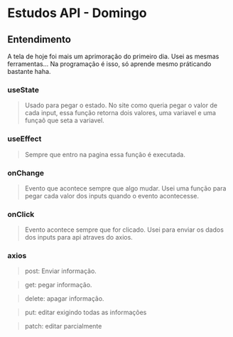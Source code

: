 # Estudos API - Domingo

## Entendimento

A tela de hoje foi mais um aprimoração do primeiro dia. Usei as mesmas ferramentas... Na programação é isso, só aprende mesmo práticando bastante haha.

### useState
> Usado para pegar o estado. No site como queria pegar o valor de cada input, essa função retorna dois valores, uma variavel e uma funçaõ que seta a variavel.

### useEffect
>Sempre que entro na pagina essa função é executada.

### onChange
> Evento que acontece sempre que algo mudar. Usei uma função para pegar cada valor dos inputs quando o evento acontecesse.


### onClick
> Evento acontece sempre que for clicado. Usei para enviar os dados dos inputs para api atraves do axios.

### axios
>post: Enviar informação.

>get: pegar informação.

>delete: apagar informação.

>put: editar exigindo todas as informações 

>patch: editar parcialmente